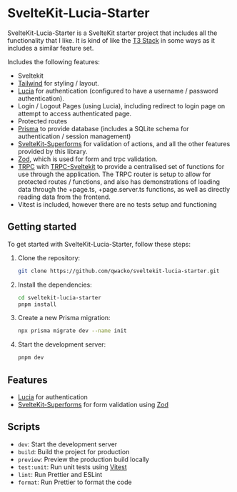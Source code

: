 # SvelteKit-Lucia-Starter

SvelteKit-Lucia-Starter is a SvelteKit starter project that includes all the functionality that I like. It is kind of like the [T3 Stack](https://create.t3.gg/) in some ways as it includes a similar feature set.

Includes the following features:

- Sveltekit
- [Tailwind](https://tailwindcss.com/) for styling / layout.
- [Lucia](https://lucia-auth.com/) for authentication (configured to have a username / password authentication).
- Login / Logout Pages (using Lucia), including redirect to login page on attempt to access authenticated page.
- Protected routes
- [Prisma](https://www.prisma.io/) to provide database (includes a SQLite schema for authentication / session management)
- [SvelteKit-Superforms](https://github.com/ciscoheat/sveltekit-superforms) for validation of actions, and all the other features provided by this library.
- [Zod](https://github.com/colinhacks/zod), which is used for form and trpc validation.
- [TRPC](https://trpc.io/) with [TRPC-Sveltekit](https://icflorescu.github.io/trpc-sveltekit) to provide a centralised set of functions for use through the application. The TRPC router is setup to allow for protected routes / functions, and also has demonstrations of loading data through the +page.ts, +page.server.ts functions, as well as directly reading data from the frontend.
- Vitest is included, however there are no tests setup and functioning

## Getting started

To get started with SvelteKit-Lucia-Starter, follow these steps:

1. Clone the repository:
   ```bash
   git clone https://github.com/qwacko/sveltekit-lucia-starter.git
   ```
2. Install the dependencies:

   ```bash
   cd sveltekit-lucia-starter
   pnpm install
   ```

3. Create a new Prisma migration:

   ```bash
   npx prisma migrate dev --name init
   ```

4. Start the development server:
   ```bash
   pnpm dev
   ```

## Features

- [Lucia](https://lucia-auth.com/) for authentication
- [SvelteKit-Superforms](https://github.com/ciscoheat/sveltekit-superforms) for form validation using [Zod](https://github.com/colinhacks/zod)

## Scripts

- `dev`: Start the development server
- `build`: Build the project for production
- `preview`: Preview the production build locally
- `test:unit`: Run unit tests using [Vitest](https://vitest.dev/)
- `lint`: Run Prettier and ESLint
- `format`: Run Prettier to format the code
